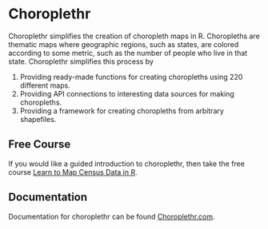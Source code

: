 # Choroplethr

Choroplethr simplifies the creation of choropleth maps in R. Choropleths are thematic maps where geographic regions, such as states, are colored according to some metric, such as the number of people who live in that state. Choroplethr simplifies this process by
    
1. Providing ready-made functions for creating choropleths using 220 different maps.
2. Providing API connections to interesting data sources for making choropleths.
3. Providing a framework for creating choropleths from arbitrary shapefiles.

## Free Course

If you would like a guided introduction to choroplethr, then take the free course [Learn to Map Census Data in R](http://www.CensusMappingCourse.com).

## Documentation

Documentation for choroplethr can be found [Choroplethr.com](http://www.Choroplethr.com).
